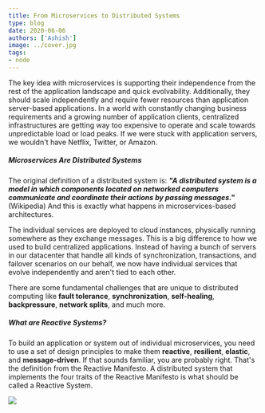 ```yaml
---
title: From Microservices to Distributed Systems
type: blog
date: 2020-06-06
authors: ['Ashish']
image: ../cover.jpg
tags:
- node
---
```

The key idea with microservices is supporting their independence from the rest of the application landscape and quick evolvability. Additionally, they should scale independently and require fewer resources than application server-based applications. In a world with constantly changing business requirements and a growing number of application clients, centralized infrastructures are getting way too expensive to operate and scale towards unpredictable load or load peaks. If we were stuck with application servers, we wouldn't have Netflix, Twitter, or Amazon.

##### Microservices Are Distributed Systems
The original definition of a distributed system is: ***"A distributed system is a model in which components located on networked computers communicate and coordinate their actions by passing messages."*** (Wikipedia) And this is exactly what happens in microservices-based architectures.

The individual services are deployed to cloud instances, physically running somewhere as they exchange messages. This is a big difference to how we used to build centralized applications. Instead of having a bunch of servers in our datacenter that handle all kinds of synchronization, transactions, and failover scenarios on our behalf, we now have individual services that evolve independently and aren't tied to each other.

There are some fundamental challenges that are unique to distributed computing like **fault tolerance**, **synchronization**, **self-healing**, **backpressure**, **network splits**, and much more.

##### What are Reactive Systems?
To build an application or system out of individual microservices, you need to use a set of design principles to make them **reactive**, **resilient**, **elastic**, and **message-driven**. If that sounds familiar, you are probably right. That's the definition from the Reactive Manifesto. A distributed system that implements the four traits of the Reactive Manifesto is what should be called a Reactive System.

<img src="https://microservices.io/i/PatternsRelatedToMicroservices.jpg"></img>


